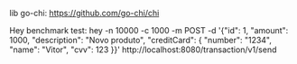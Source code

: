 lib go-chi:
https://github.com/go-chi/chi

Hey benchmark test:
hey -n 10000 -c 1000 -m POST -d '{"id": 1, "amount": 1000, "description": "Novo produto", "creditCard": { "number": "1234", "name": "Vitor", "cvv": 123 }}' http://localhost:8080/transaction/v1/send
